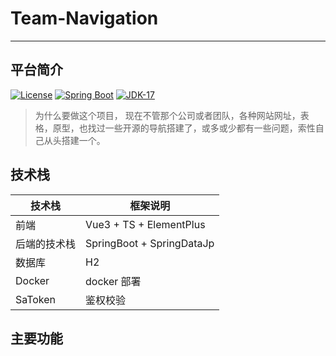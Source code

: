 # Team-Navigation

- - -
## 平台简介
[![License](https://img.shields.io/badge/License-MIT-blue.svg)](https://gitee.com/dromara/RuoYi-Vue-Plus/blob/master/LICENSE)
[![Spring Boot](https://img.shields.io/badge/Spring%20Boot-3.1-blue.svg)]()
[![JDK-17](https://img.shields.io/badge/JDK-17-green.svg)]()

>  为什么要做这个项目， 现在不管那个公司或者团队，各种网站网址，表格，原型，也找过一些开源的导航搭建了，或多或少都有一些问题，索性自己从头搭建一个。
> 


## 技术栈

| 技术栈     | 框架说明                      |
|---------|---------------------------|
| 前端      | Vue3 + TS + ElementPlus   |
| 后端的技术栈  | SpringBoot + SpringDataJp |
| 数据库     | H2                        |
| Docker  | docker 部署                 |
| SaToken | 鉴权校验                      |


## 主要功能

